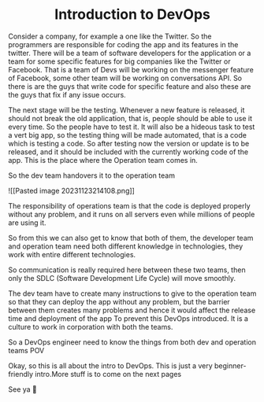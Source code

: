 <div style="text-align: center">
  <h1>Introduction to DevOps</h1>
</div>

Consider a company, for example a one like the Twitter. So the programmers are responsible for coding the app and its features in the twitter. There will be a team of software developers for the application or a team for some specific features for big companies like the Twitter or Facebook.
That is a team of Devs will be working on the messenger feature of Facebook, some other team will be working on conversations API. So there is are the guys that write code for specific feature and also these are the guys that fix if any issue occurs.

The next stage will be the testing. Whenever a new feature is released, it should not break the old application, that is, people should be able to use it every time. So the people have to test it.
It will also be a hideous task to test a vert big app, so the testing thing will be made automated, that is a code which is testing a code.
So after testing now the version or update is to be released, and it should be included with the currently working code of the app. This is the place where the Operation team comes in.

So the dev team handovers it to the operation team 

![[Pasted image 20231123214108.png]]

The responsibility of operations team is that the code is deployed properly without any problem, and it runs on all servers even while millions of people are using it.

So from this we can also get to know that both of them, the developer team and operation team need both different knowledge in technologies, they work with entire different technologies.

So communication is really required here between these two teams, then only the SDLC (Software Development Life Cycle) will move smoothly.

The dev team have to create many instructions to give to the operation team so that they can deploy the app without any problem, but the barrier between them creates many problems and hence it would affect the release time and deployment of the app
To prevent this DevOps introduced. It is a culture to work in corporation with both the teams.

So a DevOps engineer need to know the things from both dev and operation teams POV 

Okay, so this is all about the intro to DevOps. This is just a very beginner-friendly intro.More stuff is to come on the next pages 

See ya 👋